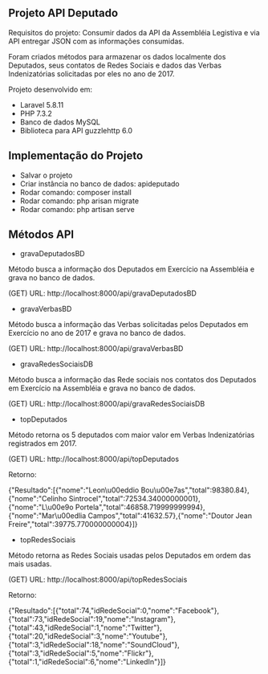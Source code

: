## Projeto API Deputado

Requisitos do projeto:
Consumir dados da API da Assembléia Legistiva e via API entregar JSON com as informações consumidas.

Foram criados métodos para armazenar os dados localmente dos Deputados, seus contatos de Redes Sociais e dados das Verbas Indenizatórias solicitadas por eles no ano de 2017.

Projeto desenvolvido em:

- Laravel 5.8.11
- PHP 7.3.2
- Banco de dados MySQL
- Biblioteca para API guzzlehttp 6.0

## Implementação do Projeto

- Salvar o projeto
- Criar instância no banco de dados: apideputado
- Rodar comando: composer install
- Rodar comando: php arisan migrate
- Rodar comando: php artisan serve

## Métodos API

- gravaDeputadosBD

Método busca a informação dos Deputados em Exercício na Assembléia e grava no banco de dados.

(GET) URL: http://localhost:8000/api/gravaDeputadosBD

- gravaVerbasBD

Método busca a informação das Verbas solicitadas pelos Deputados em Exercício no ano de 2017 e grava no banco de dados.

(GET) URL: http://localhost:8000/api/gravaVerbasBD

- gravaRedesSociaisDB

Método busca a informação das Rede sociais nos contatos dos Deputados em Exercício na Assembléia e grava no banco de dados.

(GET) URL: http://localhost:8000/api/gravaRedesSociaisDB

- topDeputados

Método retorna os 5 deputados com maior valor em Verbas Indenizatórias registrados em 2017.

(GET) URL: http://localhost:8000/api/topDeputados

Retorno:

{"Resultado":[{"nome":"Leon\u00eddio Bou\u00e7as","total":98380.84},{"nome":"Celinho Sintrocel","total":72534.34000000001},{"nome":"L\u00e9o Portela","total":46858.719999999994},{"nome":"Mar\u00edlia Campos","total":41632.57},{"nome":"Doutor Jean Freire","total":39775.770000000004}]}

- topRedesSociais

Método retorna as Redes Sociais usadas pelos Deputados em ordem das mais usadas.

(GET) URL: http://localhost:8000/api/topRedesSociais

Retorno:

{"Resultado":[{"total":74,"idRedeSocial":0,"nome":"Facebook"},{"total":73,"idRedeSocial":19,"nome":"Instagram"},{"total":43,"idRedeSocial":1,"nome":"Twitter"},{"total":20,"idRedeSocial":3,"nome":"Youtube"},{"total":3,"idRedeSocial":18,"nome":"SoundCloud"},{"total":3,"idRedeSocial":5,"nome":"Flickr"},{"total":1,"idRedeSocial":6,"nome":"LinkedIn"}]}

